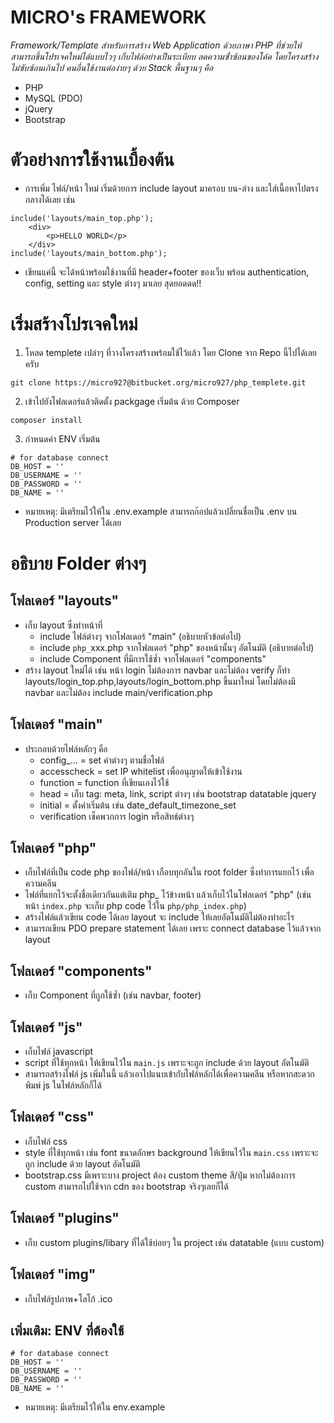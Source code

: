 # MICRO's FRAMEWORK

<i>Framework/Template สำหรับการสร้าง Web Application ด้วยภาษา PHP ที่ช่วยให้สามารถขึ้นโปรเจคใหม่ได้แบบไวๆ เก็บไฟล์อย่างเป็นระเบียบ ลดความซ่้ำซ้อนของโค้ด โดยโครงสร้างไม่ซับซ้อนเกินไป คนอื่นใช้งานต่อง่ายๆ ด้วย Stack พื้นฐานๆ คือ</i>

- PHP
- MySQL (PDO)
- jQuery
- Bootstrap

# ตัวอย่างการใช้งานเบื้องต้น

- การเพิ่ม ไฟล์/หน้า ใหม่ เริ่มด้วยการ include layout มาครอบ บน-ล่าง และใส่เนื้อหาไปตรงกลางได้เลย เช่น

```
include('layouts/main_top.php');
    <div>
        <p>HELLO WORLD</p>
    </div>
include('layouts/main_bottom.php');
```

- เขียนแค่นี้ จะได้หน้าพร้อมใช้งานที่มี header+footer ของเว็บ พร้อม authentication, config, setting และ style ต่างๆ มาเลย สุดยอดดด!!

# เริ่มสร้างโปรเจคใหม่

1. โหลด templete เปล่าๆ ที่วางโครงสร้างพร้อมใช้ไว้แล้ว โดย Clone จาก Repo นี้ไปได้เลยครับ

```
git clone https://micro927@bitbucket.org/micro927/php_templete.git
```

2. เข้าไปยังโฟลเดอร์แล้วติดตั้ง packgage เริ่มต้น ด้วย Composer

```
composer install
```

3. กำหนดค่า ENV เริ่มต้น

```
# for database connect
DB_HOST = ''
DB_USERNAME = ''
DB_PASSWORD = ''
DB_NAME = ''

```

- หมายเหตุ: มีเตรียมไว้ให้ใน .env.example สามารถก๊อปแล้วเปลี่ยนชื่อเป็น .env บน Production server ได้เลย

# อธิบาย Folder ต่างๆ

## โฟลเดอร์ "layouts"

- เก็บ layout ซึ่งทำหน้าที่
  - include ไฟล์ต่างๆ จากโฟลเดอร์ "main" (อธิบายหัวข้อต่อไป)
  - include `php_`xxx.php จากโฟลเดอร์ "php" ของหน้านั้นๆ อัตโนมัติ (อธิบายต่อไป)
  - include Component ที่มีการใช้ซ้ำ จากโฟลเดอร์ "components"
- สร้าง layout ใหม่ได้ เช่น หน้า login ไม่ต้องการ navbar และไม่ต้อง verify ก็ทำ layouts/login_top.php,layouts/login_bottom.php ขึ้นมาใหม่ โดยไม่ต้องมี navbar และไม่ต้อง include main/verification.php

## โฟลเดอร์ "main"

- ประกอบด้วยไฟล์หลักๆ คือ
  - config\_... = set ค่าต่างๆ ตามชื่อไฟล์
  - accesscheck = set IP whitelist เพื่ออนุญาตให้เข้าใช้งาน
  - function = function ที่เขียนเองไว้ใช้
  - head = เก็บ tag: meta, link, script ต่างๆ เช่น bootstrap datatable jquery
  - initial = ตั้งค่าเริ่มต้น เช่น date_default_timezone_set
  - verification เช็คพวกการ login หรือสิทธ์ต่างๆ

## โฟลเดอร์ "php"

- เก็บไฟล์ที่เป็น code php ของไฟล์/หน้า เกือบทุกอันใน root folder ซึ่งทำการแยกไว้ เพื่อความคลีน
- ไฟล์ที่แยกไว้จะตั้งชื่อเดียวกันแต่เติม php\_ ไว้ข้างหน้า แล้วเก็บไว้ในโฟลเดอร์ "php" (เช่น หน้า `index.php` จะเก็บ php code ไว้ใน `php/php_index.php`)
- สร้างไฟล์แล้วเขียน code ได้เลย layout จะ include ให้เลยอัตโนมัติไม่ต้องทำอะไร
- สามารถเขียน PDO prepare statement ได้เลย เพราะ connect database ไว้แล้วจาก layout

## โฟลเดอร์ "components"

- เก็บ Component ที่ถูกใช้ซ้ำ (เช่น navbar, footer)

## โฟลเดอร์ "js"

- เก็บไฟล์ javascript
- script ที่ใช้ทุกหน้า ให้เขียนไว้ใน `main.js` เพราะจะถูก include ด้วย layout อัตโนมัติ
- สามารถสร้างไฟล์ js เพิ่มในนี้ แล้วเอาไปแนบเข้ากับไฟล์หลักได้เพื่อความคลีน หรือหากสะดวกพิมพ์ js ในไฟล์หลักก็ได้

## โฟลเดอร์ "css"

- เก็บไฟล์ css
- style ที่ใช้ทุกหน้า เช่น font ขนาดอักษร background ให้เขียนไว้ใน `main.css` เพราะจะถูก include ด้วย layout อัตโนมัติ
- bootstrap.css มีเพราะบาง project ต้อง custom theme สี/ปุ่ม หากไม่ต้องการ custom สามารถไปใช้จาก cdn ของ bootstrap จริงๆเลยก็ได้

## โฟลเดอร์ "plugins"

- เก็บ custom plugins/libary ที่ได้ใช้บ่อยๆ ใน project เช่น datatable (แบบ custom)

## โฟลเดอร์ "img"

- เก็บไฟล์รูปภาพ+โลโก้ .ico

## เพิ่มเติม: ENV ที่ต้องใช้

```
# for database connect
DB_HOST = ''
DB_USERNAME = ''
DB_PASSWORD = ''
DB_NAME = ''
```

- หมายเหตุ: มีเตรียมไว้ให้ใน env.example
